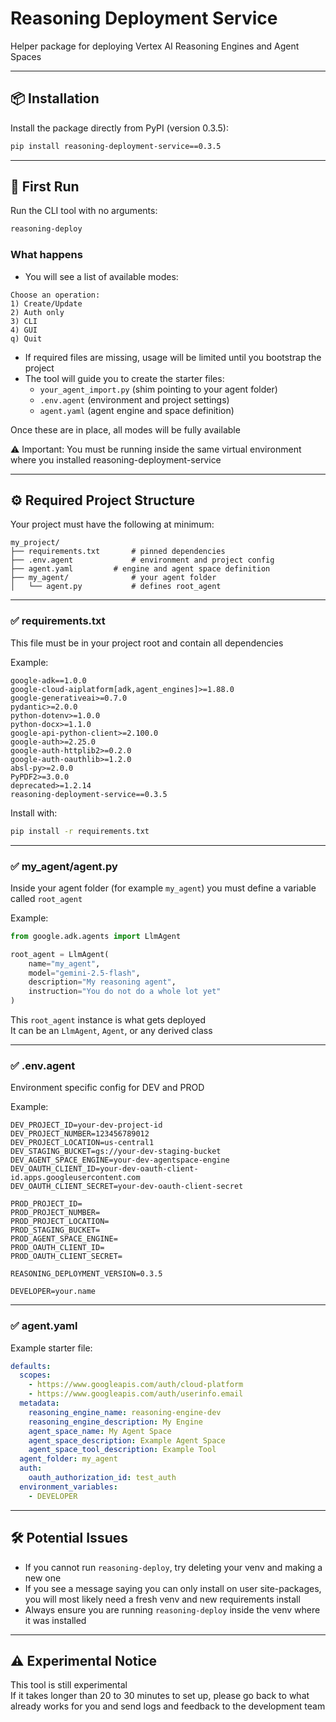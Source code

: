 # Reasoning Deployment Service

Helper package for deploying Vertex AI Reasoning Engines and Agent Spaces

---

## 📦 Installation

Install the package directly from PyPI (version 0.3.5):

```bash
pip install reasoning-deployment-service==0.3.5
```

---

## 🚀 First Run

Run the CLI tool with no arguments:

```bash
reasoning-deploy
```

### What happens

- You will see a list of available modes:

```
Choose an operation:
1) Create/Update
2) Auth only
3) CLI
4) GUI
q) Quit
```

- If required files are missing, usage will be limited until you bootstrap the project
- The tool will guide you to create the starter files:
  - `your_agent_import.py` (shim pointing to your agent folder)
  - `.env.agent` (environment and project settings)
  - `agent.yaml` (agent engine and space definition)

Once these are in place, all modes will be fully available

⚠️ Important: You must be running inside the same virtual environment where you installed reasoning-deployment-service

---

## ⚙️ Required Project Structure

Your project must have the following at minimum:

```
my_project/
├── requirements.txt       # pinned dependencies
├── .env.agent             # environment and project config
├── agent.yaml         # engine and agent space definition
├── my_agent/              # your agent folder
│   └── agent.py           # defines root_agent
```

---

### ✅ requirements.txt

This file must be in your project root and contain all dependencies

Example:

```text
google-adk==1.0.0
google-cloud-aiplatform[adk,agent_engines]>=1.88.0
google-generativeai>=0.7.0
pydantic>=2.0.0
python-dotenv>=1.0.0
python-docx>=1.1.0
google-api-python-client>=2.100.0
google-auth>=2.25.0
google-auth-httplib2>=0.2.0
google-auth-oauthlib>=1.2.0
absl-py>=2.0.0
PyPDF2>=3.0.0
deprecated>=1.2.14
reasoning-deployment-service==0.3.5
```

Install with:

```bash
pip install -r requirements.txt
```

---

### ✅ my_agent/agent.py

Inside your agent folder (for example `my_agent`) you must define a variable called `root_agent`

Example:

```python
from google.adk.agents import LlmAgent

root_agent = LlmAgent(
    name="my_agent",
    model="gemini-2.5-flash",
    description="My reasoning agent",
    instruction="You do not do a whole lot yet"
)
```

This `root_agent` instance is what gets deployed  
It can be an `LlmAgent`, `Agent`, or any derived class

---

### ✅ .env.agent

Environment specific config for DEV and PROD

Example:

```env
DEV_PROJECT_ID=your-dev-project-id
DEV_PROJECT_NUMBER=123456789012
DEV_PROJECT_LOCATION=us-central1
DEV_STAGING_BUCKET=gs://your-dev-staging-bucket
DEV_AGENT_SPACE_ENGINE=your-dev-agentspace-engine
DEV_OAUTH_CLIENT_ID=your-dev-oauth-client-id.apps.googleusercontent.com
DEV_OAUTH_CLIENT_SECRET=your-dev-oauth-client-secret

PROD_PROJECT_ID=
PROD_PROJECT_NUMBER=
PROD_PROJECT_LOCATION=
PROD_STAGING_BUCKET=
PROD_AGENT_SPACE_ENGINE=
PROD_OAUTH_CLIENT_ID=
PROD_OAUTH_CLIENT_SECRET=

REASONING_DEPLOYMENT_VERSION=0.3.5

DEVELOPER=your.name
```

---

### ✅ agent.yaml

Example starter file:

```yaml
defaults:
  scopes:
    - https://www.googleapis.com/auth/cloud-platform
    - https://www.googleapis.com/auth/userinfo.email
  metadata:
    reasoning_engine_name: reasoning-engine-dev
    reasoning_engine_description: My Engine
    agent_space_name: My Agent Space
    agent_space_description: Example Agent Space
    agent_space_tool_description: Example Tool
  agent_folder: my_agent
  auth:
    oauth_authorization_id: test_auth
  environment_variables:
    - DEVELOPER
```

---

## 🛠 Potential Issues

- If you cannot run `reasoning-deploy`, try deleting your venv and making a new one
- If you see a message saying you can only install on user site-packages, you will most likely need a fresh venv and new requirements install
- Always ensure you are running `reasoning-deploy` inside the venv where it was installed

---

## ⚠️ Experimental Notice

This tool is still experimental  
If it takes longer than 20 to 30 minutes to set up, please go back to what already works for you and send logs and feedback to the development team
